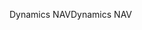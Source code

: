 <span data-ttu-id="81b53-101">Dynamics NAV</span><span class="sxs-lookup"><span data-stu-id="81b53-101">Dynamics NAV</span></span>